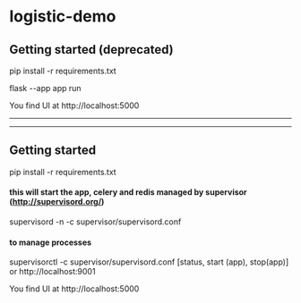 # logistic-demo



## Getting started (deprecated)
pip install -r requirements.txt

flask --app app run

You find UI at http://localhost:5000

------------------
------------------

## Getting started
pip install -r requirements.txt

#### this will start the app, celery and redis managed by supervisor (http://supervisord.org/)
supervisord -n -c supervisor/supervisord.conf

#### to manage processes
supervisorctl -c supervisor/supervisord.conf [status, start (app), stop(app)]
or http://localhost:9001


You find UI at http://localhost:5000